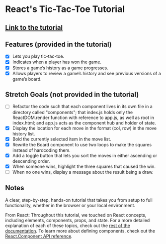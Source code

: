 # React's Tic-Tac-Toe Tutorial

## [Link to the tutorial](https://reactjs.org/tutorial/tutorial.html)

## Features (provided in the tutorial)

- [x] Lets you play tic-tac-toe.
- [x] Indicates when a player has won the game.
- [x] Stores a game’s history as a game progresses.
- [x] Allows players to review a game’s history and see previous versions of a game’s board.

## Stretch Goals (not provided in the tutorial)

- [ ] Refactor the code such that each component lives in its own file in a directory called "components"; that index.js holds only the ReactDOM.render function with reference to app.js, as well as root in index.html; and app.js acts as the component hub and holder of state.
- [x] Display the location for each move in the format (col, row) in the move history list.
- [x] Bold the currently selected item in the move list.
- [x] Rewrite the Board component to use two loops to make the squares instead of hardcoding them.
- [x] Add a toggle button that lets you sort the moves in either ascending or descending order.
- [x] When someone wins, highlight the three squares that caused the win.
- [ ] When no one wins, display a message about the result being a draw.

## Notes

A clear, step-by-step, hands-on tutorial that takes you from setup to full functionality, whether in the browser or your local environment.

From React: Throughout this tutorial, we touched on React concepts, including elements, components, props, and state. For a more detailed explanation of each of these topics, check out the [rest of the documentation](https://reactjs.org/docs/hello-world.html). To learn more about defining components, check out the [React.Component API reference](https://reactjs.org/docs/react-component.html).
